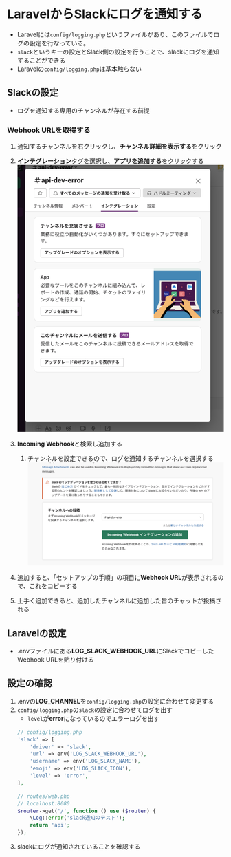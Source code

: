# LaravelからSlackにログを通知する
- Laravelには`config/logging.php`というファイルがあり、このファイルでログの設定を行なっている。
- `slack`というキーの設定とSlack側の設定を行うことで、slackにログを通知することができる
- Laravelの`config/logging.php`は基本触らない

## Slackの設定
- ログを通知する専用のチャンネルが存在する前提

### Webhook URLを取得する
1. 通知するチャンネルを右クリックし、**チャンネル詳細を表示する**をクリック
2. **インテグレーション**タグを選択し、**アプリを追加する**をクリックする
    ![alt text](<images/スクリーンショット 2024-04-10 14.23.36.png>)

3. **Incoming Webhook**と検索し追加する
   1. チャンネルを設定できるので、ログを通知するチャンネルを選択する
   ![alt text](<images/スクリーンショット 2024-04-10 14.27.09.png>)
4. 追加すると、「セットアップの手順」の項目に**Webhook URL**が表示されるので、これをコピーする
5. 上手く追加できると、追加したチャンネルに追加した旨のチャットが投稿される

## Laravelの設定
- .envファイルにある**LOG_SLACK_WEBHOOK_URL**にSlackでコピーしたWebhook URLを貼り付ける

## 設定の確認
1. .envの**LOG_CHANNEL**を`config/logging.php`の設定に合わせて変更する
2. `config/logging.php`の`slack`の設定に合わせてログを出す
   - `level`が**error**になっているのでエラーログを出す
    ```php
    // config/logging.php
    'slack' => [
        'driver' => 'slack',
        'url' => env('LOG_SLACK_WEBHOOK_URL'),
        'username' => env('LOG_SLACK_NAME'),
        'emoji' => env('LOG_SLACK_ICON'),
        'level' => 'error',
    ],
    ```
    ```php
    // routes/web.php
    // localhost:8080
    $router->get('/', function () use ($router) {
        \Log::error('slack通知のテスト');
        return 'api';
    });
    ```
3. slackにログが通知されていることを確認する